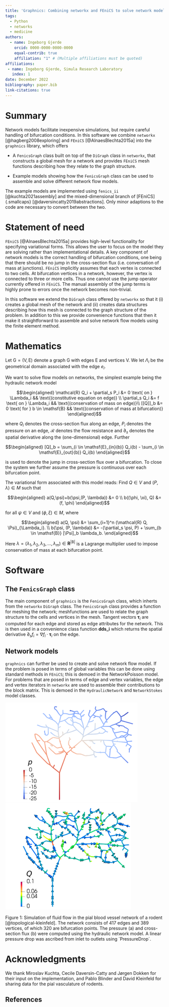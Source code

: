 ```yaml
---
title: 'Graphnics: Combining networkx and FEniCS to solve network models'
tags:
  - Python
  - networks
  - medicine
authors:
  - name: Ingeborg Gjerde
    orcid: 0000-0000-0000-0000
    equal-contrib: true
    affiliation: "1" # (Multiple affiliations must be quoted)
affiliations:
 - name: Ingeborg Gjerde, Simula Research Laboratory
   index: 1
date: December 2022
bibliography: paper.bib
link-citations: true
---
```


# Summary

Network models facilitate inexpensive simulations, but require careful
handling of bifurcation conditions. In this software we combine
`networkx` [@hagberg2008exploring] and `FEniCS`
[@AlnaesBlechta2015a] into the `graphnics` library, which
offers

-   A `FenicsGraph` class built on top of the `DiGraph` class in `networkx`, that constructs a global mesh for a network and
    provides `FEniCS` mesh functions describing how they
    relate to the graph structure.

-   Example models showing how the `FenicsGraph` class can be used to
    assemble and solve different network flow models.

The example models are implemented using
`fenics_ii` [@kuchta2021assembly] and the
mixed-dimensional branch of [FEniCS]{.smallcaps}
[@daversincatty2019abstractions]. Only minor adaptions to the code are
necessary to convert between the two.


# Statement of need
`FEniCS` [@AlnaesBlechta2015a] provides high-level
functionality for specifying variational forms. This allows the user to
focus on the model they are solving rather than implementational
details. A key component of network models is the correct handling of
bifurcation conditions, one being that there should be no jump in the
cross-section flux (i.e. conversation of mass at junctions).
`FEniCS` implicitly assumes that each vertex is connected to
two cells. At bifurcation vertices in a network, however, the vertex is
connected to three or more cells. Thus one cannot use the jump operator
currently offered in `FEniCS`. The manual assembly of the
jump terms is highly prone to errors once the network becomes
non-trivial.

In this software we extend the `DiGraph` class offered by
`networkx` so that it (i) creates a global mesh of the
network and (ii) creates data structures describing how this mesh is
connected to the graph structure of the problem. In addition to this we
provide convenience functions that then it make it straightforward to
assemble and solve network flow models using the finite element method.

# Mathematics

Let $\mathsf{G}=(\mathsf{V}, \mathsf{E})$ denote a graph $\mathsf{G}$
with edges $\mathsf{E}$ and vertices $\mathsf{V}$. We let $\Lambda_i$ be
the geometrical domain associated with the edge $e_i$.

We want to solve flow models on networks, the simplest example being the
hydraulic network model 

$$\begin{aligned}
    \mathcal{R} Q_i + \partial_s P_i &= 0 \text{ on } \Lambda_i && \text{(constitutive equation on edge)} \\ 
    \partial_s Q_i &= f \text{ on } \Lambda_i  && \text{(conservation of mass on edge)}\\ 
    [[Q]]_b &= 0 \text{ for } b \in \mathsf{B}  && \text{(conservation of mass at bifurcation)}
\end{aligned}$$

where $Q_i$ denotes the cross-section flux along an edge, $P_i$ denotes
the pressure on an edge, $\mathcal{R}$ denotes the flow resistance and
$\partial_s$ denotes the spatial derivative along the (one-dimensional)
edge. Further 

$$\begin{aligned}
[Q]_b =  \sum_{i \in \mathsf{E}_{in}(b)} Q_i(b) - \sum_{i \in \mathsf{E}_{out}(b)} Q_i(b)
\end{aligned}$$

is used to denote the jump in cross-section flux over a bifurcation. To
close the system we further assume the pressure is continuous over each
bifurcation point.

The variational form associated with this model reads: Find $Q \in V$
and $(P, \lambda) \in M$ such that

$$\begin{aligned}
    a(Q,\psi)+b(\psi,(P, \lambda)) &= 0 \\
    b((\phi, \xi), Q) &= (f, \phi)
\end{aligned}$$ 

for all $\psi \in V$ and $(\phi, \xi) \in M$, where 

$$\begin{aligned}
    a(Q, \psi) &= \sum_{i=1}^n (\mathcal{R} Q, \Psi)_{\Lambda_i}. \\
    b(\psi, (P, \lambda)) &= -(\partial_s \psi, P) + \sum_{b \in \mathsf{B}} [\Psi]_b \lambda_b.
\end{aligned}$$

Here
$\lambda=(\lambda_1, \lambda_2, \lambda_3, ..., \lambda_m) \in \mathbf{R}^{\vert \mathsf{B} \vert}$
is a Lagrange multiplier used to impose conservation of mass at each bifurcation point.

# Software

The `FenicsGraph` class 
-----------------------

The main component of `graphnics` is the `FenicsGraph`
class, which inherts from the `networkx` `DiGraph` class.
The `FenicsGraph` class provides a function for meshing the network;
meshfunctions are used to relate the graph structure to the cells and
vertices in the mesh. Tangent vectors $\boldsymbol{\tau}_i$ are computed
for each edge and stored as edge attributes for the network. This is
then used in a convenience class function **dds$\_$i** which returns the
spatial derivative $\partial_s f_i = \nabla f_i \cdot \boldsymbol{\tau}_i$ on the edge.

Network models
--------------

`graphnics` can further be used to create and solve network flow model.
If the problem is posed in terms of global variables this can be done using standard methods in
`FEniCS`; this is demoed in the NetworkPoisson model. For
problems that are posed in terms of edge and vertex variables, the edge
and vertex iterators in `networkx` are used to assemble
their contributions to the block matrix. This is demoed in the
`HydraulicNetwork` and `NetworkStokes` model classes.

<p float="left">
<img src="pial_pressure.png" alt="drawing" width="420"/>
<img src="pial_flux.png" alt="drawing" width="400"/>
</p>
<figcaption> Figure 1: Simulation of fluid flow in the pial blood vessel network of a rodent [@topological-kleinfeld]. The network consists of 417 edges and 389 vertices, of which 320 are bifurcation points. The pressure (a) and cross-section flux (b) were computed using the hydraulic network model. A linear pressure drop was ascribed from inlet to outlets using `PressureDrop`.

 </figcaption>


Acknowledgments
===============

We thank Miroslav Kuchta, Cecile Daversin-Catty and Jørgen Dokken for
their input on the implementation, and Pablo Blinder and David Kleinfeld
for sharing data for the pial vasculature of rodents.

## References
